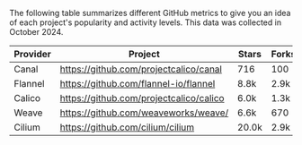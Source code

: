 <!-- releaseTask -->
The following table summarizes different GitHub metrics to give you an idea of each project's popularity and activity levels. This data was collected in October 2024.

| Provider | Project | Stars | Forks | Contributors |
| ---- | ---- | ---- | ---- | ---- |
| Canal | https://github.com/projectcalico/canal | 716 | 100 | 20 |
| Flannel | https://github.com/flannel-io/flannel | 8.8k | 2.9k | 234 |
| Calico | https://github.com/projectcalico/calico | 6.0k | 1.3k | 353 |
| Weave | https://github.com/weaveworks/weave/ | 6.6k | 670 | 85 |
| Cilium | https://github.com/cilium/cilium | 20.0k | 2.9k | 832 |
